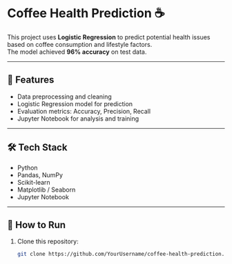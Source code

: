 # Coffee Health Prediction ☕

This project uses **Logistic Regression** to predict potential health issues based on coffee consumption and lifestyle factors.  
The model achieved **96% accuracy** on test data.

---

## 🚀 Features
- Data preprocessing and cleaning  
- Logistic Regression model for prediction  
- Evaluation metrics: Accuracy, Precision, Recall  
- Jupyter Notebook for analysis and training  

---

## 🛠 Tech Stack
- Python  
- Pandas, NumPy  
- Scikit-learn  
- Matplotlib / Seaborn  
- Jupyter Notebook  

---

## 📌 How to Run
1. Clone this repository:
   ```bash
   git clone https://github.com/YourUsername/coffee-health-prediction.git
